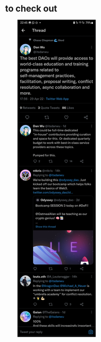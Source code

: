 # to check out

<figure><img src="../.gitbook/assets/gitb.jpeg" alt=""><figcaption></figcaption></figure>
